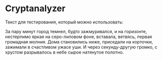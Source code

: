 # Cryptanalyzer
Текст для тестирования, который можно использовать:

За пару минут город темнел, будто зажмуривался, и на горизонте, нестерпимо яркая на серо-лиловом фоне, вставала, ветвясь, первая громадная молния.
Дома становились ниже, приседали на корточки, зажимали в счастливом ужасе уши.
И через секунду-другую громко, с хрустом разрывалось в небе сырое натянутое полотно.
